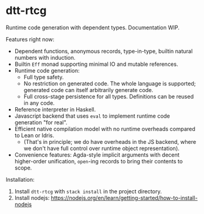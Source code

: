 # dtt-rtcg

Runtime code generation with dependent types. Documentation WIP.

Features right now:

- Dependent functions, anonymous records, type-in-type, builtin natural numbers with induction.
- Builtin `Eff` monad supporting minimal IO and mutable references.
- Runtime code generation:
  - Full type safety.
  - No restriction on generated code. The whole language is supported; generated code can itself arbitrarily generate code.
  - Full cross-stage persistence for all types. Definitions can be reused in any code.
- Reference interpreter in Haskell.
- Javascript backend that uses `eval` to implement runtime code generation "for real".
- Efficient native compilation model with no runtime overheads compared to Lean or Idris.
  - (That's in principle; we do have overheads in the JS backend, where we don't have full control over runtime object representation).
- Convenience features: Agda-style implicit arguments with decent higher-order unification, `open`-ing records to bring their contents to scope.

Installation:

1. Install `dtt-rtcg` with `stack install` in the project directory.
2. Install nodejs: https://nodejs.org/en/learn/getting-started/how-to-install-nodejs
